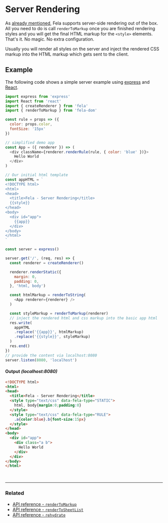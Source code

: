 # Server Rendering
As [already mentioned](../introduction/Benefits.md), Fela supports server-side rendering out of the box.
All you need to do is call `renderToMarkup` once you are finished rendering styles and you will get the final HTML markup for the `<style>` elements.<br>
That's it. No magic. No extra configuration.

Usually you will render all styles on the server and inject the rendered CSS markup into the HTML markup which gets sent to the client.

## Example
The following code shows a simple server example using [express](https://github.com/expressjs/express) and [React](https://github.com/facebook/react).
```javascript
import express from 'express'
import React from 'react'
import { createRenderer } from 'fela'
import { renderToMarkup } from 'fela-dom'

const rule = props => ({
  color: props.color,
  fontSize: '15px'
})

// simplified demo app
const App = ({ renderer }) => (
  <div className={renderer.renderRule(rule, { color: 'blue' })}>
    Hello World
  </div>
)

// Our initial html template
const appHTML = `
<!DOCTYPE html>
<html>
<head>
  <title>Fela - Server Rendering</title>
  {{style}}
</head>
<body>
  <div id="app">
    {{app}}
  </div>
</body>
</html>
`

const server = express()

server.get('/', (req, res) => {
  const renderer = createRenderer()

  renderer.renderStatic({
    margin: 0,
    padding: 0,
  }, 'html, body')

  const htmlMarkup = renderToString(
    <App renderer={renderer} />
  )

  const styleMarkup = renderToMarkup(renderer)
  // inject the rendered html and css markup into the basic app html
  res.write(
    appHTML
    .replace('{{app}}', htmlMarkup)
    .replace('{{style}}', styleMarkup)
  )
  res.end()
})
// provide the content via localhost:8080
server.listen(8080, 'localhost')
```
#### Output *(localhost:8080)*
```HTML
<!DOCTYPE html>
<html>
<head>
  <title>Fela - Server Rendering</title>
  <style type="text/css" data-fela-type="STATIC">
    html, body{margin:0;padding:0}
  </style>
  <style type="text/css" data-fela-type="RULE">
    .a{color:blue}.b{font-size:15px}
  </style>
</head>
<body>
  <div id="app">
    <div class="a b">
      Hello World
    </div>
  </div>
</body>
</html>
```

<br>

---

### Related
* [API reference - `renderToMarkup`](../api/fela-dom/renderToMarkup)
* [API reference - `renderToSheetList`](../api/fela-dom/renderToSheetList)
* [API reference - `rehydrate`](../api/fela-dom/rehydrate)
